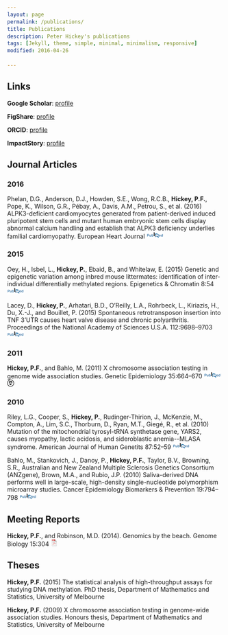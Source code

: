 ```yaml
---
layout: page
permalink: /publications/
title: Publications
description: Peter Hickey's publications
tags: [Jekyll, theme, simple, minimal, minimalism, responsive]
modified: 2016-04-26

---
```


## Links

__Google Scholar__: [profile](http://scholar.google.com.au/citations?user=pQhJuagAAAAJ&hl=en)

__FigShare__: [profile](http://figshare.com/authors/Peter_Hickey/101422)

__ORCID__: [profile](http://orcid.org/0000-0002-8153-6258)

__ImpactStory__: [profile](https://impactstory.org/PeterHickey)


## Journal Articles

### 2016

Phelan, D.G., Anderson, D.J., Howden, S.E., Wong, R.C.B., **Hickey, P.F.**, Pope, K., Wilson, G.R., Pébay, A., Davis, A.M., Petrou, S., et al. (2016)
ALPK3-deficient cardiomyocytes generated from patient-derived induced pluripotent stem cells and mutant human embryonic stem cells display abnormal calcium handling and establish that ALPK3 deficiency underlies familial cardiomyopathy. 
European Heart Journal
[![PubMed](/icons16/pubmed-icon.png)](https://www.ncbi.nlm.nih.gov/pubmed/27106955)
<!-- http://dx.doi.org/10.1093/eurheartj/ehw160 -->
<!-- TODO: Can I host/post the pdf? -->

### 2015

Oey, H., Isbel, L., **Hickey, P.**, Ebaid, B., and Whitelaw, E. (2015)
Genetic and epigenetic variation among inbred mouse littermates: identification of inter-individual differentially methylated regions. 
Epigenetics & Chromatin 8:54
[![PubMed](/icons16/pubmed-icon.png)](https://www.ncbi.nlm.nih.gov/pubmed/26692901)
<!-- http://doi.org/10.1186/s13072-015-0047-z -->
<!-- TODO: Can I host/post the pdf? -->

Lacey, D., **Hickey, P.**, Arhatari, B.D., O’Reilly, L.A., Rohrbeck, L., Kiriazis, H., Du, X.-J., and Bouillet, P. (2015)
Spontaneous retrotransposon insertion into TNF 3’UTR causes heart valve disease and chronic polyarthritis. 
Proceedings of the National Academy of Sciences U.S.A. 112:9698–9703
[![PubMed](/icons16/pubmed-icon.png)](https://www.ncbi.nlm.nih.gov/pubmed/26195802)
<!-- http://doi.org/10.1073/pnas.1508399112 -->
<!-- TODO: Can I host/post the pdf? -->

### 2011

**Hickey, P.F.**, and Bahlo, M. (2011)
X chromosome association testing in genome wide association studies. 
Genetic Epidemiology 35:664–670
[![PubMed](/icons16/pubmed-icon.png)](https://www.ncbi.nlm.nih.gov/pubmed/21818774)
[![XGWAS simulation code](/icons16/github-icon.png)](https://github.com/PeteHaitch/XGWAS)
<!-- http://doi.org/10.1002/gepi.20616 -->
<!-- TODO: Can I host/post the pdf? -->

### 2010

Riley, L.G., Cooper, S., **Hickey, P.**, Rudinger-Thirion, J., McKenzie, M., Compton, A., Lim, S.C., Thorburn, D., Ryan, M.T., Giegé, R., et al. (2010) 
Mutation of the mitochondrial tyrosyl-tRNA synthetase gene, YARS2, causes myopathy, lactic acidosis, and sideroblastic anemia--MLASA syndrome. 
American Journal of Human Genetits 87:52–59
[![PubMed](/icons16/pubmed-icon.png)](https://www.ncbi.nlm.nih.gov/pubmed/20598274)
<!-- http://doi:10.1016/j.ajhg.2010.06.001 -->
<!-- TODO: Can I host/post the pdf? -->

Bahlo, M., Stankovich, J., Danoy, P., **Hickey, P.F.**, Taylor, B.V., Browning, S.R., Australian and New Zealand Multiple Sclerosis Genetics Consortium (ANZgene), Brown, M.A., and Rubio, J.P. (2010)
Saliva-derived DNA performs well in large-scale, high-density single-nucleotide polymorphism microarray studies. 
Cancer Epidemiology Biomarkers & Prevention 19:794–798
[![PubMed](/icons16/pubmed-icon.png)](https://www.ncbi.nlm.nih.gov/pubmed/20200434)
<!-- http://doi.org/10.1158/1055-9965.EPI-09-0812 -->
<!-- TODO: Can I host/post the pdf? -->

## Meeting Reports

**Hickey, P.F.**, and Robinson, M.D. (2014). 
Genomics by the beach. 
Genome Biology 15:304
[![pdf (106k)](/icons16/pdf-icon.png)](http://genomebiology.biomedcentral.com/articles/10.1186/gb4171)

## Theses

**Hickey, P.F.** (2015) The statistical analysis of high-throughput assays for studying DNA methylation. 
PhD thesis, Department of Mathematics and Statistics,
University of Melbourne

<!-- TODO: Link to abstract, pdf, and github repos -->

**Hickey, P.F.** (2009) 
X chromosome association testing in genome-wide association studies. 
Honours thesis, Department of Mathematics and Statistics, 
University of Melbourne

<!-- TODO: Link to abstract, pdf, and github repos -->
